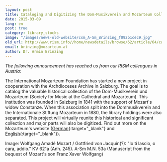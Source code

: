 ```yaml
---
layout: post
title: Cataloging and Digitizing the Dom-Musikverein and Mozarteum Collection in Salzburg (to 1881)
date: 2015-03-09
lang: en
post: true
category: library_stocks
image: "/images/news-old-website/csm_A-Sm_Brinzing_f092b1cec9.jpg"
old_url: http://www.rism.info//home/newsdetails/browse/62/article/64/cataloging-and-digitizing-the-dom-musikverein-and-mozarteum-collection-in-salzburg-to-1881.html
email: brinzing@mozarteum.at
author: Dr. Armin Brinzing
---
```


_The following announcement has reached us from our RISM colleagues in Austria:_


The International Mozarteum Foundation has started a new project in cooperation with the Archdioceses Archive in Salzburg. The goal is to catalog the valuable historical collection of the Dom-Musikverein und Mozarteum (Society for Music at the Cathedral and Mozarteum). This institution was founded in Salzburg in 1841 with the support of Mozart's widow Constanze. When this association split into the Dommusikverein and the Internationale Stiftung Mozarteum in 1880, the library holdings were also separated. This project will virtually reunite this historical and significant collection and major parts will also be digitized. Find out more on the Mozarteum's website ([German](https://mozarteum.at/bibliotheca-mozartiana/){:target="_blank"} and [English](https://mozarteum.at/en/bibliotheca-mozartiana/){:target="_blank"}).

Image: Wolfgang Amadé Mozart / Gottfried von Jacquin(?): "Io ti lascio, o cara, addio." KV 621a (Anh. 245). A-Sm M.N. 53a (Manuscript from the bequest of Mozart's son Franz Xaver Wolfgang)


